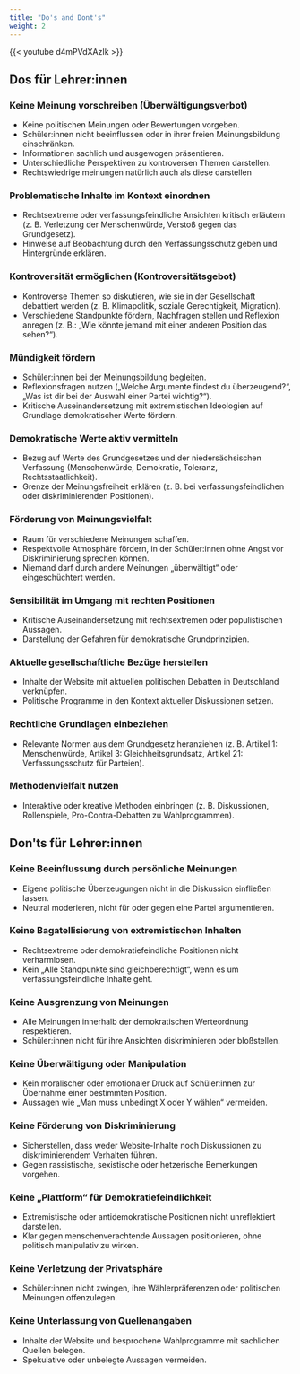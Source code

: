 ```yaml
---
title: "Do's and Dont's"
weight: 2
---
```


{{< youtube d4mPVdXAzIk >}}

## Dos für Lehrer:innen

### Keine Meinung vorschreiben (Überwältigungsverbot)

- Keine politischen Meinungen oder Bewertungen vorgeben.
- Schüler:innen nicht beeinflussen oder in ihrer freien Meinungsbildung einschränken.
- Informationen sachlich und ausgewogen präsentieren.
- Unterschiedliche Perspektiven zu kontroversen Themen darstellen.
- Rechtswiedrige meinungen natürlich auch als diese darstellen

### Problematische Inhalte im Kontext einordnen

- Rechtsextreme oder verfassungsfeindliche Ansichten kritisch erläutern (z. B. Verletzung der Menschenwürde, Verstoß gegen das Grundgesetz).
- Hinweise auf Beobachtung durch den Verfassungsschutz geben und Hintergründe erklären.

### Kontroversität ermöglichen (Kontroversitätsgebot)

- Kontroverse Themen so diskutieren, wie sie in der Gesellschaft debattiert werden (z. B. Klimapolitik, soziale Gerechtigkeit, Migration).
- Verschiedene Standpunkte fördern, Nachfragen stellen und Reflexion anregen (z. B.: „Wie könnte jemand mit einer anderen Position das sehen?“).

### Mündigkeit fördern

- Schüler:innen bei der Meinungsbildung begleiten.
- Reflexionsfragen nutzen („Welche Argumente findest du überzeugend?“, „Was ist dir bei der Auswahl einer Partei wichtig?“).
- Kritische Auseinandersetzung mit extremistischen Ideologien auf Grundlage demokratischer Werte fördern.

### Demokratische Werte aktiv vermitteln

- Bezug auf Werte des Grundgesetzes und der niedersächsischen Verfassung (Menschenwürde, Demokratie, Toleranz, Rechtsstaatlichkeit).
- Grenze der Meinungsfreiheit erklären (z. B. bei verfassungsfeindlichen oder diskriminierenden Positionen).



### Förderung von Meinungsvielfalt

- Raum für verschiedene Meinungen schaffen.
- Respektvolle Atmosphäre fördern, in der Schüler:innen ohne Angst vor Diskriminierung sprechen können.
- Niemand darf durch andere Meinungen „überwältigt“ oder eingeschüchtert werden.

### Sensibilität im Umgang mit rechten Positionen

- Kritische Auseinandersetzung mit rechtsextremen oder populistischen Aussagen.
- Darstellung der Gefahren für demokratische Grundprinzipien.

### Aktuelle gesellschaftliche Bezüge herstellen

- Inhalte der Website mit aktuellen politischen Debatten in Deutschland verknüpfen.
- Politische Programme in den Kontext aktueller Diskussionen setzen.

### Rechtliche Grundlagen einbeziehen

- Relevante Normen aus dem Grundgesetz heranziehen (z. B. Artikel 1: Menschenwürde, Artikel 3: Gleichheitsgrundsatz, Artikel 21: Verfassungsschutz für Parteien).

### Methodenvielfalt nutzen

- Interaktive oder kreative Methoden einbringen (z. B. Diskussionen, Rollenspiele, Pro-Contra-Debatten zu Wahlprogrammen).

## Don'ts für Lehrer:innen

### Keine Beeinflussung durch persönliche Meinungen

- Eigene politische Überzeugungen nicht in die Diskussion einfließen lassen.
- Neutral moderieren, nicht für oder gegen eine Partei argumentieren.

### Keine Bagatellisierung von extremistischen Inhalten

- Rechtsextreme oder demokratiefeindliche Positionen nicht verharmlosen.
- Kein „Alle Standpunkte sind gleichberechtigt“, wenn es um verfassungsfeindliche Inhalte geht.

### Keine Ausgrenzung von Meinungen

- Alle Meinungen innerhalb der demokratischen Werteordnung respektieren.
- Schüler:innen nicht für ihre Ansichten diskriminieren oder bloßstellen.

### Keine Überwältigung oder Manipulation

- Kein moralischer oder emotionaler Druck auf Schüler:innen zur Übernahme einer bestimmten Position.
- Aussagen wie „Man muss unbedingt X oder Y wählen“ vermeiden.

### Keine Förderung von Diskriminierung

- Sicherstellen, dass weder Website-Inhalte noch Diskussionen zu diskriminierendem Verhalten führen.
- Gegen rassistische, sexistische oder hetzerische Bemerkungen vorgehen.

### Keine „Plattform“ für Demokratiefeindlichkeit

- Extremistische oder antidemokratische Positionen nicht unreflektiert darstellen.
- Klar gegen menschenverachtende Aussagen positionieren, ohne politisch manipulativ zu wirken.

### Keine Verletzung der Privatsphäre

- Schüler:innen nicht zwingen, ihre Wählerpräferenzen oder politischen Meinungen offenzulegen.

### Keine Unterlassung von Quellenangaben

- Inhalte der Website und besprochene Wahlprogramme mit sachlichen Quellen belegen.
- Spekulative oder unbelegte Aussagen vermeiden.
